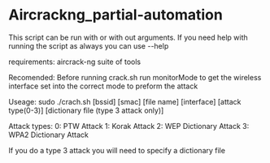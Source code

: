 # Aircrackng_partial-automation


This script can be run with or with out arguments. 
If you need help with running the script as always you can use --help

requirements: aircrack-ng suite of tools

Recomended: Before running crack.sh run monitorMode to get the wireless interface set into the correct mode to preform the attack

Useage: sudo ./crach.sh [bssid] [smac] [file name] [interface] [attack type(0-3)] [dictionary file (type 3 attack only)]


Attack types:
  0: PTW Attack
  1: Korak Attack
  2: WEP Dictionary Attack
  3: WPA2 Dictionary Attack
  
  
If you do a type 3 attack you will need to specify a dictionary file
